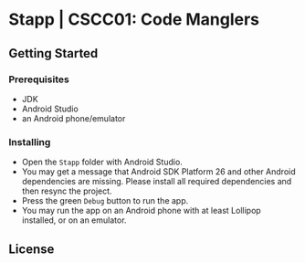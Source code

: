 # Stapp | CSCC01: Code Manglers

## Getting Started

### Prerequisites
* JDK
* Android Studio
* an Android phone/emulator

### Installing
* Open the `Stapp` folder with Android Studio.
* You may get a message that Android SDK Platform 26 and other Android dependencies are missing. Please install all required dependencies and then resync the project.
* Press the green `Debug` button to run the app.
* You may run the app on an Android phone with at least Lollipop installed, or on an emulator.

## License
